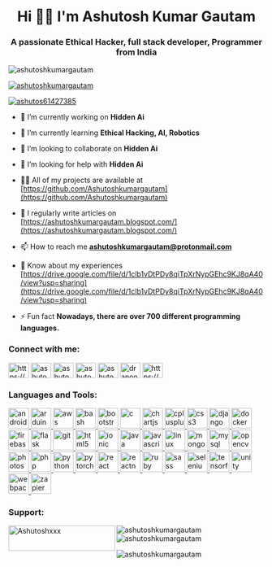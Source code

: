 <h1 align="center">Hi 👨‍💻  I'm Ashutosh Kumar Gautam</h1>

<h3 align="center">A passionate Ethical Hacker, full stack developer, Programmer from India</h3>

<p align="left"> <img src="https://komarev.com/ghpvc/?username=ashutoshkumargautam&label=Profile%20views&color=0e75b6&style=flat" alt="ashutoshkumargautam" /> </p>

<p align="left"> <a href="https://github.com/ryo-ma/github-profile-trophy"><img src="https://github-profile-trophy.vercel.app/?username=ashutoshkumargautam" alt="ashutoshkumargautam" /></a> </p>

<p align="left"> <a href="https://twitter.com/ashutos61427385" target="blank"><img src="https://img.shields.io/twitter/follow/ashutos61427385?logo=twitter&style=for-the-badge" alt="ashutos61427385" /></a> </p>

- 🔭 I’m currently working on **Hidden Ai**

- 🌱 I’m currently learning **Ethical Hacking, AI, Robotics**

- 👯 I’m looking to collaborate on **Hidden Ai**

- 🤝 I’m looking for help with **Hidden Ai**

- 👨‍💻 All of my projects are available at [https://github.com/Ashutoshkumargautam](https://github.com/Ashutoshkumargautam)

- 📝 I regularly write articles on [https://ashutoshkumargautam.blogspot.com/](https://ashutoshkumargautam.blogspot.com/)

- 📫 How to reach me **ashutoshkumargautam@protonmail.com**

- 📄 Know about my experiences [https://drive.google.com/file/d/1clb1vDtPDy8qiTpXrNypGEhc9KJ8qA40/view?usp=sharing](https://drive.google.com/file/d/1clb1vDtPDy8qiTpXrNypGEhc9KJ8qA40/view?usp=sharing)

- ⚡ Fun fact **Nowadays, there are over 700 different programming languages.**

<h3 align="left">Connect with me:</h3>
<p align="left">
<a href="https://dev.to/https://dev.to/ashutoshkumargautam" target="blank"><img align="center" src="https://cdn.jsdelivr.net/npm/simple-icons@3.0.1/icons/dev-dot-to.svg" alt="https://dev.to/ashutoshkumargautam" height="30" width="40" /></a>
<a href="https://twitter.com/ashutos61427385" target="blank"><img align="center" src="https://cdn.jsdelivr.net/npm/simple-icons@3.0.1/icons/twitter.svg" alt="ashutos61427385" height="30" width="40" /></a>
<a href="https://stackoverflow.com/users/ashutoshkumargautam" target="blank"><img align="center" src="https://cdn.jsdelivr.net/npm/simple-icons@3.0.1/icons/stackoverflow.svg" alt="ashutoshkumargautam" height="30" width="40" /></a>
<a href="https://fb.com/ashutoshkumargautam" target="blank"><img align="center" src="https://cdn.jsdelivr.net/npm/simple-icons@3.0.1/icons/facebook.svg" alt="ashutoshkumargautam" height="30" width="40" /></a>
<a href="https://instagram.com/ashutoshkumargautam__" target="blank"><img align="center" src="https://cdn.jsdelivr.net/npm/simple-icons@3.0.1/icons/instagram.svg" alt="ashutoshkumargautam__" height="30" width="40" /></a>
<a href="https://www.youtube.com/c/dr anonymous" target="blank"><img align="center" src="https://cdn.jsdelivr.net/npm/simple-icons@3.0.1/icons/youtube.svg" alt="dr anonymous" height="30" width="40" /></a>
<a href="https://discord.gg/https://discord.gg/6WjYSwP8" target="blank"><img align="center" src="https://cdn.jsdelivr.net/npm/simple-icons@3.0.1/icons/discord.svg" alt="https://discord.gg/6WjYSwP8" height="30" width="40" /></a>
</p>

<h3 align="left">Languages and Tools:</h3>
<p align="left"> <a href="https://developer.android.com" target="_blank"> <img src="https://devicons.github.io/devicon/devicon.git/icons/android/android-original-wordmark.svg" alt="android" width="40" height="40"/> </a> <a href="https://www.arduino.cc/" target="_blank"> <img src="https://cdn.worldvectorlogo.com/logos/arduino-1.svg" alt="arduino" width="40" height="40"/> </a> <a href="https://aws.amazon.com" target="_blank"> <img src="https://devicons.github.io/devicon/devicon.git/icons/amazonwebservices/amazonwebservices-original-wordmark.svg" alt="aws" width="40" height="40"/> </a> <a href="https://www.gnu.org/software/bash/" target="_blank"> <img src="https://www.vectorlogo.zone/logos/gnu_bash/gnu_bash-icon.svg" alt="bash" width="40" height="40"/> </a> <a href="https://getbootstrap.com" target="_blank"> <img src="https://devicons.github.io/devicon/devicon.git/icons/bootstrap/bootstrap-plain.svg" alt="bootstrap" width="40" height="40"/> </a> <a href="https://www.cprogramming.com/" target="_blank"> <img src="https://devicons.github.io/devicon/devicon.git/icons/c/c-original.svg" alt="c" width="40" height="40"/> </a> <a href="https://www.chartjs.org" target="_blank"> <img src="https://www.chartjs.org/media/logo-title.svg" alt="chartjs" width="40" height="40"/> </a> <a href="https://www.w3schools.com/cpp/" target="_blank"> <img src="https://devicons.github.io/devicon/devicon.git/icons/cplusplus/cplusplus-original.svg" alt="cplusplus" width="40" height="40"/> </a> <a href="https://www.w3schools.com/css/" target="_blank"> <img src="https://devicons.github.io/devicon/devicon.git/icons/css3/css3-original-wordmark.svg" alt="css3" width="40" height="40"/> </a> <a href="https://www.djangoproject.com/" target="_blank"> <img src="https://devicons.github.io/devicon/devicon.git/icons/django/django-original.svg" alt="django" width="40" height="40"/> </a> <a href="https://www.docker.com/" target="_blank"> <img src="https://devicons.github.io/devicon/devicon.git/icons/docker/docker-original-wordmark.svg" alt="docker" width="40" height="40"/> </a> <a href="https://firebase.google.com/" target="_blank"> <img src="https://www.vectorlogo.zone/logos/firebase/firebase-icon.svg" alt="firebase" width="40" height="40"/> </a> <a href="https://flask.palletsprojects.com/" target="_blank"> <img src="https://www.vectorlogo.zone/logos/pocoo_flask/pocoo_flask-icon.svg" alt="flask" width="40" height="40"/> </a> <a href="https://git-scm.com/" target="_blank"> <img src="https://www.vectorlogo.zone/logos/git-scm/git-scm-icon.svg" alt="git" width="40" height="40"/> </a> <a href="https://www.w3.org/html/" target="_blank"> <img src="https://devicons.github.io/devicon/devicon.git/icons/html5/html5-original-wordmark.svg" alt="html5" width="40" height="40"/> </a> <a href="https://ionicframework.com" target="_blank"> <img src="https://upload.wikimedia.org/wikipedia/commons/d/d1/Ionic_Logo.svg" alt="ionic" width="40" height="40"/> </a> <a href="https://www.java.com" target="_blank"> <img src="https://devicons.github.io/devicon/devicon.git/icons/java/java-original-wordmark.svg" alt="java" width="40" height="40"/> </a> <a href="https://developer.mozilla.org/en-US/docs/Web/JavaScript" target="_blank"> <img src="https://devicons.github.io/devicon/devicon.git/icons/javascript/javascript-original.svg" alt="javascript" width="40" height="40"/> </a> <a href="https://www.linux.org/" target="_blank"> <img src="https://devicons.github.io/devicon/devicon.git/icons/linux/linux-original.svg" alt="linux" width="40" height="40"/> </a> <a href="https://www.mongodb.com/" target="_blank"> <img src="https://devicons.github.io/devicon/devicon.git/icons/mongodb/mongodb-original-wordmark.svg" alt="mongodb" width="40" height="40"/> </a> <a href="https://www.mysql.com/" target="_blank"> <img src="https://devicons.github.io/devicon/devicon.git/icons/mysql/mysql-original-wordmark.svg" alt="mysql" width="40" height="40"/> </a> <a href="https://opencv.org/" target="_blank"> <img src="https://www.vectorlogo.zone/logos/opencv/opencv-icon.svg" alt="opencv" width="40" height="40"/> </a> <a href="https://www.photoshop.com/en" target="_blank"> <img src="https://devicons.github.io/devicon/devicon.git/icons/photoshop/photoshop-plain.svg" alt="photoshop" width="40" height="40"/> </a> <a href="https://www.php.net" target="_blank"> <img src="https://devicons.github.io/devicon/devicon.git/icons/php/php-original.svg" alt="php" width="40" height="40"/> </a> <a href="https://www.python.org" target="_blank"> <img src="https://devicons.github.io/devicon/devicon.git/icons/python/python-original.svg" alt="python" width="40" height="40"/> </a> <a href="https://pytorch.org/" target="_blank"> <img src="https://www.vectorlogo.zone/logos/pytorch/pytorch-icon.svg" alt="pytorch" width="40" height="40"/> </a> <a href="https://reactjs.org/" target="_blank"> <img src="https://devicons.github.io/devicon/devicon.git/icons/react/react-original-wordmark.svg" alt="react" width="40" height="40"/> </a> <a href="https://reactnative.dev/" target="_blank"> <img src="https://reactnative.dev/img/header_logo.svg" alt="reactnative" width="40" height="40"/> </a> <a href="https://www.ruby-lang.org/en/" target="_blank"> <img src="https://devicons.github.io/devicon/devicon.git/icons/ruby/ruby-original-wordmark.svg" alt="ruby" width="40" height="40"/> </a> <a href="https://sass-lang.com" target="_blank"> <img src="https://devicons.github.io/devicon/devicon.git/icons/sass/sass-original.svg" alt="sass" width="40" height="40"/> </a> <a href="https://www.selenium.dev" target="_blank"> <img src="https://raw.githubusercontent.com/detain/svg-logos/780f25886640cef088af994181646db2f6b1a3f8/svg/selenium-logo.svg" alt="selenium" width="40" height="40"/> </a> <a href="https://www.tensorflow.org" target="_blank"> <img src="https://www.vectorlogo.zone/logos/tensorflow/tensorflow-icon.svg" alt="tensorflow" width="40" height="40"/> </a> <a href="https://unity.com/" target="_blank"> <img src="https://www.vectorlogo.zone/logos/unity3d/unity3d-icon.svg" alt="unity" width="40" height="40"/> </a> <a href="https://webpack.js.org" target="_blank"> <img src="https://devicons.github.io/devicon/devicon.git/icons/webpack/webpack-original.svg" alt="webpack" width="40" height="40"/> </a> <a href="https://zapier.com" target="_blank"> <img src="https://www.vectorlogo.zone/logos/zapier/zapier-icon.svg" alt="zapier" width="40" height="40"/> </a> </p>

<h3 align="left">Support:</h3>
<p><a href="https://www.buymeacoffee.com/Ashutoshxxx"> <img align="left" src="https://cdn.buymeacoffee.com/buttons/v2/default-yellow.png" height="50" width="210" alt="Ashutoshxxx" /></a></p>
<p><img align="left" src="https://github-readme-stats.vercel.app/api/top-langs?username=ashutoshkumargautam&show_icons=true&locale=en&layout=compact" alt="ashutoshkumargautam" /></p>
<p>&nbsp;<img align="center" src="https://github-readme-stats.vercel.app/api?username=ashutoshkumargautam&show_icons=true&locale=en" alt="ashutoshkumargautam" /></p>
<p><img align="center" src="https://github-readme-streak-stats.herokuapp.com/?user=ashutoshkumargautam&" alt="ashutoshkumargautam" /></p>

